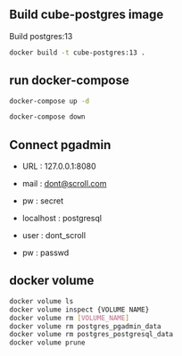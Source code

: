 
## Build cube-postgres image

Build postgres:13
```bash
docker build -t cube-postgres:13 .
```

## run docker-compose
```bash
docker-compose up -d

docker-compose down
```

## Connect pgadmin

- URL : 127.0.0.1:8080
- mail : dont@scroll.com
- pw : secret

- localhost : postgresql
- user : dont_scroll
- pw : passwd

## docker volume

```bash
docker volume ls
docker volume inspect {VOLUME NAME}
docker volume rm [VOLUME_NAME]
docker volume rm postgres_pgadmin_data
docker volume rm postgres_postgresql_data
docker volume prune
```

